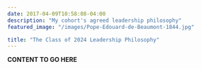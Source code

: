 ```yaml
---
date: 2017-04-09T10:58:08-04:00
description: "My cohort's agreed leadership philosophy"
featured_image: "/images/Pope-Edouard-de-Beaumont-1844.jpg"

title: "The Class of 2024 Leadership Philosophy"
---
```


**CONTENT TO GO HERE**